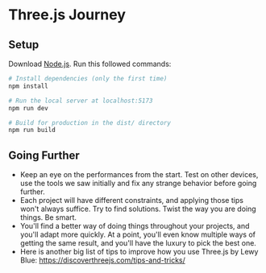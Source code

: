 # Three.js Journey

## Setup

Download [Node.js](https://nodejs.org/en/download/).
Run this followed commands:

```bash
# Install dependencies (only the first time)
npm install

# Run the local server at localhost:5173
npm run dev

# Build for production in the dist/ directory
npm run build
```

## Going Further

- Keep an eye on the performances from the start. Test on other devices, use the tools we saw initially and fix any strange behavior before going further.
- Each project will have different constraints, and applying those tips won't always suffice. Try to find solutions. Twist the way you are doing things. Be smart.
- You'll find a better way of doing things throughout your projects, and you'll adapt more quickly. At a point, you'll even know multiple ways of getting the same result, and you'll have the luxury to pick the best one.
- Here is another big list of tips to improve how you use Three.js by Lewy Blue: https://discoverthreejs.com/tips-and-tricks/
